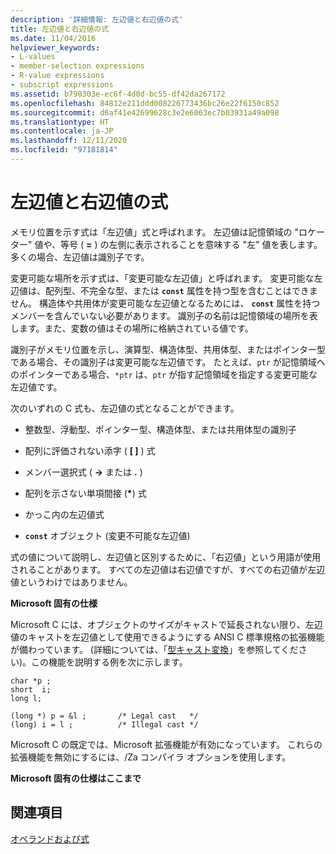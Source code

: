 ```yaml
---
description: '詳細情報: 左辺値と右辺値の式'
title: 左辺値と右辺値の式
ms.date: 11/04/2016
helpviewer_keywords:
- L-values
- member-selection expressions
- R-value expressions
- subscript expressions
ms.assetid: b790303e-ec6f-4d0d-bc55-df42da267172
ms.openlocfilehash: 84812e211ddd008226773436bc26e22f6150c852
ms.sourcegitcommit: d6af41e42699628c3e2e6063ec7b03931a49a098
ms.translationtype: HT
ms.contentlocale: ja-JP
ms.lasthandoff: 12/11/2020
ms.locfileid: "97181814"
---
```

# <a name="l-value-and-r-value-expressions"></a>左辺値と右辺値の式

メモリ位置を示す式は「左辺値」式と呼ばれます。 左辺値は記憶領域の "ロケーター" 値や、等号 ( **=** ) の左側に表示されることを意味する "左" 値を表します。 多くの場合、左辺値は識別子です。

変更可能な場所を示す式は、「変更可能な左辺値」と呼ばれます。 変更可能な左辺値は、配列型、不完全な型、または **`const`** 属性を持つ型を含むことはできません。 構造体や共用体が変更可能な左辺値となるためには、 **`const`** 属性を持つメンバーを含んでいない必要があります。 識別子の名前は記憶領域の場所を表します。また、変数の値はその場所に格納されている値です。

識別子がメモリ位置を示し、演算型、構造体型、共用体型、またはポインター型である場合、その識別子は変更可能な左辺値です。 たとえば、`ptr` が記憶領域へのポインターである場合、`*ptr` は、`ptr` が指す記憶領域を指定する変更可能な左辺値です。

次のいずれの C 式も、左辺値の式となることができます。

- 整数型、浮動型、ポインター型、構造体型、または共用体型の識別子

- 配列に評価されない添字 ( **[ ]** ) 式

- メンバー選択式 ( **->** または **.** )

- 配列を示さない単項間接 (<strong>\*</strong>) 式

- かっこ内の左辺値式

- **`const`** オブジェクト (変更不可能な左辺値)

式の値について説明し、左辺値と区別するために、「右辺値」という用語が使用されることがあります。 すべての左辺値は右辺値ですが、すべての右辺値が左辺値というわけではありません。

**Microsoft 固有の仕様**

Microsoft C には、オブジェクトのサイズがキャストで延長されない限り、左辺値のキャストを左辺値として使用できるようにする ANSI C 標準規格の拡張機能が備わっています。 (詳細については、「[型キャスト変換](../c-language/type-cast-conversions.md)」を参照してください)。この機能を説明する例を次に示します。

```
char *p ;
short  i;
long l;

(long *) p = &l ;       /* Legal cast   */
(long) i = l ;          /* Illegal cast */
```

Microsoft C の既定では、Microsoft 拡張機能が有効になっています。 これらの拡張機能を無効にするには、/Za コンパイラ オプションを使用します。

**Microsoft 固有の仕様はここまで**

## <a name="see-also"></a>関連項目

[オペランドおよび式](../c-language/operands-and-expressions.md)
